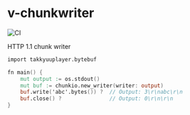 # v-chunkwriter

![CI](https://github.com/takkyuuplayer/v-chunkio/workflows/CI/badge.svg)

HTTP 1.1 chunk writer

```v
import takkyuuplayer.bytebuf

fn main() {
	mut output := os.stdout()
	mut buf := chunkio.new_writer(writer: output)
	buf.write('abc'.bytes()) ?  // Output: 3\r\nabc\r\n
	buf.close() ?               // Output: 0\r\n\r\n
}
```
